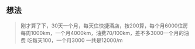 ## 想法

> 刚才算了下，30天一个月，每天住快捷酒店，按200算，每个月6000住房
> 每周1000km，一个月4000km，油费70/100km，差不多3000一个月的油费
> 吃每天100，一个月3000
> 一共是12000/m
